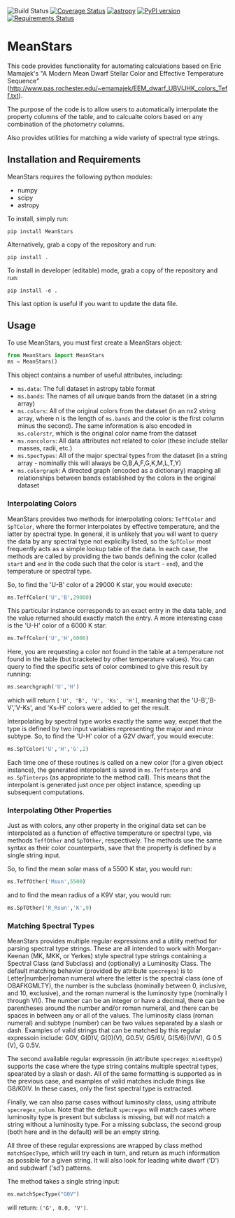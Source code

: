 ![Build Status](https://github.com/dsavransky/MeanStars/actions/workflows/ci.yml/badge.svg)
[![Coverage Status](https://coveralls.io/repos/github/dsavransky/MeanStars/badge.svg?branch=main)](https://coveralls.io/github/dsavransky/MeanStars?branch=main)
[![astropy](http://img.shields.io/badge/powered%20by-AstroPy-orange.svg?style=flat)](http://www.astropy.org/)
[![PyPI version](https://badge.fury.io/py/MeanStars.svg)](https://badge.fury.io/py/MeanStars)
[![Requirements Status](https://requires.io/github/dsavransky/MeanStars/requirements.svg?branch=main)](https://requires.io/github/dsavransky/MeanStars/requirements/?branch=main)

# MeanStars

This code provides functionality for automating calculations based on Eric Mamajek's "A Modern Mean Dwarf Stellar Color and Effective Temperature Sequence" (http://www.pas.rochester.edu/~emamajek/EEM_dwarf_UBVIJHK_colors_Teff.txt).

The purpose of the code is to allow users to automatically interpolate the property columns of the table, and to calcualte colors based on any combination of the photometry columns.

Also provides utilities for matching a wide variety of spectral type strings.

## Installation and Requirements
MeanStars requires the following python modules:
* numpy
* scipy
* astropy

To install, simply run:

    pip install MeanStars
    
Alternatively, grab a copy of the repository and run:

    pip install .
   
To install in developer (editable) mode, grab a copy of the repository and run:

    pip install -e .
    
This last option is useful if you want to update the data file.

## Usage
To use MeanStars, you must first create a MeanStars object:

```python
from MeanStars import MeanStars
ms = MeanStars()
```
This object contains a number of useful attributes, including:
* `ms.data`: The full dataset in astropy table format
* `ms.bands`: The names of all unique bands from the dataset (in a string array)
* `ms.colors`: All of the original colors from the dataset (in an nx2 string array, where n is the length of `ms.bands` and the color is the first column minus the second).  The same information is also encoded in `ms.colorstr`, which is the original color name from the dataset
* `ms.noncolors`: All data attributes not related to color (these include stellar masses, radii, etc.)
* `ms.SpecTypes`: All of the major spectral types from the dataset (in a string array - nominally this will always be O,B,A,F,G,K,M,L,T,Y)
* `ms.colorgraph`: A directed graph (encoded as a dictionary) mapping all relationships between bands established by the colors in the original dataset

### Interpolating Colors
MeanStars provides two methods for interpolating colors:  `TeffColor` and `SpTColor`, where the former interpolates by effective temperature, and the latter by spectral type.  In general, it is unlikely that you will want to query the data by any spectral type not explicilty listed, so the `SpTColor` most frequently acts as a simple lookup table of the data.  In each case, the methods are called by providing the two bands defining the color (called `start` and `end` in the code such that the color is `start` - `end`), and the temperature or spectral type.

So, to find the 'U-B' color of a 29000 K star, you would execute:

```python
ms.TeffColor('U','B',29000)
```
This particular instance corresponds to an exact entry in the data table, and the value returned should exactly match the entry.  A more interesting case is the 'U-H' color of a 6000 K star:
```python
ms.TeffColor('U','H',6000)
```
Here, you are requesting a color not found in the table at a temperature not found in the table (but bracketed by other temperature values). You can query to find the specific sets of color combined to give this result by running:
```python
ms.searchgraph('U','H')
```
which will return `['U', 'B', 'V', 'Ks', 'H']`, meaning that the 'U-B','B-V','V-Ks', and 'Ks-H' colors were added to get the result. 

Interpolating by spectral type works exactly the same way, excpet that the type is defined by two input variables representing the major and minor subtype.  So, to find the 'U-H' color of a G2V dwarf, you would execute:
```python
ms.SpTColor('U','H','G',2)
```

Each time one of these routines is called on a new color (for a given object instance), the generated interpolant is saved in `ms.Teffinterps` and `ms.SpTinterps` (as appropriate to the method call).  This means that the interpolant is generated just once per object instance, speeding up subsequent computations. 

### Interpolating Other Properties

Just as with colors, any other property in the original data set can be interpolated as a function of effective temperature or spectral type, via methods `TeffOther` and `SpTOther`, respectively. The methods use the same syntax as their color counterparts, save that the property is defined by a single string input.  

So, to find the mean solar mass of a 5500 K star, you would run:
```python
ms.TeffOther('Msun',5500)
```
and to find the mean radius of a K9V star, you would run:
```python
ms.SpTOther('R_Rsun','K',9)
```

### Matching Spectral Types

MeanStars provides multiple regular expressions and a utility method for parsing spectral type strings.  These are all intended to work with Morgan-Keenan (MK, MKK, or Yerkes) style spectral type strings containing a Spectral Class (and Subclass) and (optionally) a Luminosity Class. The default matching behavior (provided by attribute `specregex`) is to Letter|number|roman numeral where the letter is the spectral class (one of OBAFKGMLTY), the number is the subclass (nominally between 0, inclusive, and 10, exclusive), and the roman numeral is the luminosity type (nominally I through VII). The number can be an integer or have a decimal, there can be parentheses around the number and/or roman numeral, and there can be spaces in between any or all of the values. The luminosity class (roman numeral) and subtype (number) can be two values separated by a slash or dash. Examples of valid strings that can be matched by this regular expressoin include: G0V, G(0)V, G(0)(V), G0.5V, G5/6V, G(5/6)(IV/V), G 0.5 (V), G 0.5V.

The second available regular expressoin (in attribute `specregex_mixedtype`) supports the case where the type string contains multiple spectral types, spearated by a slash or dash. All of the same formatting is supported as in the previous case, and examples of valid matches include things like  G8/K0IV.  In these cases, only the first spectral type is extracted.  

Finally, we can also parse cases without luminosity class, using attribute `specregex_nolum`.   Note that the default `specregex` will match cases where luminosity type is present but subclass is missing, but will *not* match a string without a luminosity type. For a missing subclass, the second group (both here and in the default) will be an empty string.

All three of these regular expressions are wrapped by class method `matchSpecType`, which will try each in turn, and return as much information as possible for a given string. It will also look for leading white dwarf ('D') and subdwarf ('sd') patterns.  

The method takes a single string input:
```python
ms.matchSpecType("G0V")
```
will return: `('G', 0.0, 'V')`.



